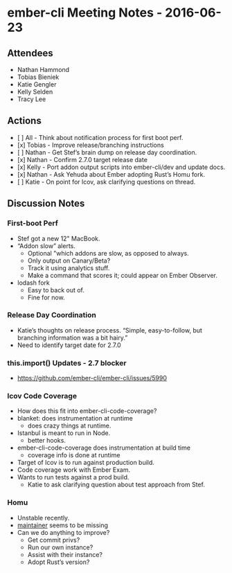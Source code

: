 ember-cli Meeting Notes - 2016-06-23
====================================

Attendees
---------

-   Nathan Hammond
-   Tobias Bieniek
-   Katie Gengler
-   Kelly Selden
-   Tracy Lee

Actions
-------

-   \[ \] All - Think about notification process for first boot perf.
-   \[x\] Tobias - Improve release/branching instructions
-   \[ \] Nathan - Get Stef’s brain dump on release day coordination.
-   \[x\] Nathan - Confirm 2.7.0 target release date
-   \[x\] Kelly - Port addon output scripts into ember-cli/dev and update docs.
-   \[x\] Nathan - Ask Yehuda about Ember adopting Rust’s Homu fork.
-   \[ \] Katie - On point for lcov, ask clarifying questions on thread.

Discussion Notes
----------------

### First-boot Perf

-   Stef got a new 12" MacBook.
-   “Addon slow” alerts.
    -   Optional "which addons are slow, as opposed to always.
    -   Only output on Canary/Beta?
    -   Track it using analytics stuff.
    -   Make a command that scores it; could appear on Ember Observer.
-   lodash fork
    -   Easy to back out of.
    -   Fine for now.

### Release Day Coordination

-   Katie’s thoughts on release process. “Simple, easy-to-follow, but branching information was a bit hairy.”
-   Need to identify target date for 2.7.0

### this.import() Updates - 2.7 blocker

-   https://github.com/ember-cli/ember-cli/issues/5990

### lcov Code Coverage

-   How does this fit into ember-cli-code-coverage?
-   blanket: does instrumentation at runtime
    -   does crazy things at runtime.
-   Istanbul is meant to run in Node.
    -   better hooks.
-   ember-cli-code-coverage does instrumentation at build time
    -   coverage info is done at runtime
-   Target of lcov is to run against production build.
-   Code coverage work with Ember Exam.
-   Wants to run tests against a prod build.
    -   Katie to ask clarifying question about test approach from Stef.

### Homu

-   Unstable recently.
-   [maintainer](https://github.com/barosl) seems to be missing
-   Can we do anything to improve?
    -   Get commit privs?
    -   Run our own instance?
    -   Assist with their instance?
    -   Adopt Rust’s version?
